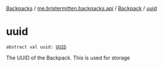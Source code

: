 [Backpacks](../../index.md) / [me.bristermitten.backpacks.api](../index.md) / [Backpack](index.md) / [uuid](./uuid.md)

# uuid

`abstract val uuid: `[`UUID`](https://docs.oracle.com/javase/6/docs/api/java/util/UUID.html)

The UUID of the Backpack. This is used for storage

